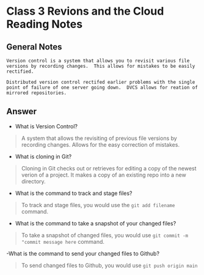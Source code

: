 # Class 3 Revions and the Cloud Reading Notes

## General Notes

    Version control is a system that allows you to revisit various file versions by recording changes.  This allows for mistakes to be easily rectified.
    
    Distributed version control rectifed earlier problems with the single point of failure of one server going down.  DVCS allows for reation of mirrored repositories.

## Answer

- What is Version Control?

> A system that allows the revisiting of previous file versions by recording changes.  Allows for the easy correction of mistakes.

- What is cloning in Git?

> Cloning in Git checks out or retrieves for editing a copy of the newest verion of a project.  It makes a copy of an existing repo into a new directory.

- What is the command to track and stage files?

> To track and stage files, you would use the `git add filename` command.

- What is the command to take a snapshot of your changed files?

> To take a snapshot of changed files, you would use `git commit -m "commit message here` command.

-What is the command to send your changed files to Github?

> To send changed files to Github, you would use `git push origin main`
